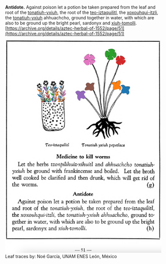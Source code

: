 **Antidote.** Against poison let a potion be taken prepared from the leaf and root of the [tonatiuh-yxiuh](Tonatiuh_yxiuh_v2.md), the root of the [teo-iztaquilitl](Teo-iztaquilitl.md), the [xoxouhqui-itzli](xoxouhqui-itzli.md), the [tonatiuh-yxiuh](Tonatiuh_yxiuh_v2.md) ahhuachcho, ground together in water, with which are also to be ground up the bright pearl, sardonyx and [xiuh-tomolli](xiuh-tomolli.md).  
[https://archive.org/details/aztec-herbal-of-1552/page/51](https://archive.org/details/aztec-herbal-of-1552/page/51)  


![N_p051.png](assets/N_p051.png)  
Leaf traces by: Noé García, UNAM ENES León, México  